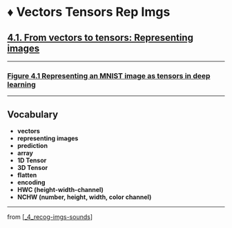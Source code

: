 # ♦️ Vectors Tensors Rep Imgs

## [**4.1.** From vectors to tensors: Representing images](https://livebook.manning.com/book/deep-learning-with-javascript/chapter-4/9)

---

### [**Figure 4.1** Representing an MNIST image as tensors in deep learning](https://livebook.manning.com/book/deep-learning-with-javascript/chapter-4/ch04fig01)

---

## **Vocabulary**

- **vectors**
- **representing images**
- **prediction**
- **array**
- **1D Tensor**
- **3D Tensor**
- **flatten**
- **encoding**
- **HWC (height-width-channel)**
- **NCHW (number, height, width, color channel)**

---

from [[_4_recog-imgs-sounds]]

[//begin]: # "Autogenerated link references for markdown compatibility"
[_4_recog-imgs-sounds]: ../_4_recog-imgs-sounds.md "♦️ RECOG IMG MP3"
[//end]: # "Autogenerated link references"
